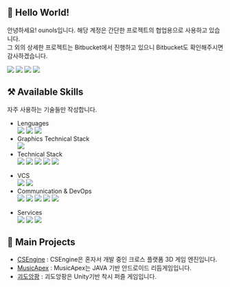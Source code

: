 ## 🎉 Hello World! 

<!--
**ounols/ounols** is a ✨ _special_ ✨ repository because its `README.md` (this file) appears on your GitHub profile.

Here are some ideas to get you started:

- 🔭 I’m currently working on ...
- 🌱 I’m currently learning ...
- 👯 I’m looking to collaborate on ...
- 🤔 I’m looking for help with ...
- 💬 Ask me about ...
- 📫 How to reach me: ...
- 😄 Pronouns: ...
- ⚡ Fun fact: ...
-->
안녕하세요! ounols입니다. 해당 계정은 간단한 프로젝트의 협업용으로 사용하고 있습니다.</br>
그 외의 상세한 프로젝트는 Bitbucket에서 진행하고 있으니 Bitbucket도 확인해주시면 감사하겠습니다.

[<img src="https://img.shields.io/badge/Bitbucket Repository-3766AB?style=flat-square&logo=Bitbucket&logoColor=white"/>](https://bitbucket.org/MSnack/) [<img src="https://img.shields.io/badge/Notion Portfolio (unavailable)-333333?style=flat-square&logo=Notion&logoColor=white"/>](https://blog.naver.com/ounols) [<img src="https://img.shields.io/badge/Blog-03C75A?style=flat-square&logo=Naver&logoColor=white"/>](https://blog.naver.com/ounols) [<img src="https://img.shields.io/badge/Youtube-ED1C40?style=flat-square&logo=Youtube&logoColor=white"/>](https://www.youtube.com/user/ounols)

## ⚒ Available Skills
자주 사용하는 기술들만 작성합니다.<p>
* Lenguages</br>
<img src="https://img.shields.io/badge/C%2B%2B-00599C?style=flat-square&logo=c%2B%2B&logoColor=white"/> <img src="https://img.shields.io/badge/C%23-239120?style=flat-square&logo=c-sharp&logoColor=white"/> <img src="https://img.shields.io/badge/JAVA-007396?style=flat-square&logo=java&logoColor=white"/>
* Graphics Technical Stack</br><img src="https://img.shields.io/badge/OpenGL | OpenGL ES-5586A4?style=flat-square&logo=opengl&logoColor=white"/>
* Technical Stack</br><img src="https://img.shields.io/badge/Unity-333333?style=flat-square&logo=unity&logoColor=white"/> <img src="https://img.shields.io/badge/Unreal Engine-313131?style=flat-square&logo=unreal-engine&logoColor=white"/> <img src="https://img.shields.io/badge/MySQL-4479A1?style=flat-square&logo=mysql&logoColor=white"/> <img src="https://img.shields.io/badge/CMake-064F8C?style=flat-square&logo=cmake&logoColor=white"/> <img src="https://img.shields.io/badge/MSVC-5C2D91?style=flat-square&logo=visual-studio&logoColor=white"/>
<p>

* VCS</br><img src="https://img.shields.io/badge/Git-F05032?style=flat-square&logo=git&logoColor=white"/> <img src="https://img.shields.io/badge/SVN-809CC9?style=flat-square&logo=subversion&logoColor=white"/>
* Communication & DevOps</br><img src="https://img.shields.io/badge/Slack-4A154B?style=flat-square&logo=slack&logoColor=white"/> <img src="https://img.shields.io/badge/Redmine-DC382D?style=flat-square"/> <img src="https://img.shields.io/badge/Notion-333333?style=flat-square&logo=notion&logoColor=white"/> <img src="https://img.shields.io/badge/Jenkins-D24939?style=flat-square&logo=jenkins&logoColor=white"/> <img src="https://img.shields.io/badge/Pipelines-2560E0?style=flat-square&logo=azure-pipelines&logoColor=white"/>
<p>

* Services</br><img src="https://img.shields.io/badge/Firebase-FFCA28?style=flat-square&logo=firebase&logoColor=FF7139"/> <img src="https://img.shields.io/badge/Google Play | GPGS-414141?style=flat-square&logo=google-play&logoColor=white"/> <img src="https://img.shields.io/badge/GamePot | Analytics-03C75A?style=flat-square&logo=naver&logoColor=white"/>

## 📕 Main Projects 

* [CSEngine](https://github.com/ounols/CSEngine) : CSEngine은 혼자서 개발 중인 크로스 플랫폼 3D 게임 엔진입니다.
* [MusicApex](https://bitbucket.org/MSnack/musicapex) : MusicApex는 JAVA 기반 안드로이드 리듬게임입니다.
* [괴도앙팡](https://github.com/ounols/APang) : 괴도앙팡은 Unity기반 착시 퍼즐 게임입니다.
